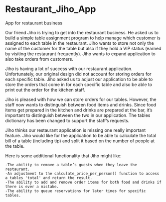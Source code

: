 # Restaurant_Jiho_App
App for restaurant business

Our friend Jiho is trying to get into the restaurant business. He asked us to build a simple table assignment program to help manage which customer is assigned to each table in the restaurant. 
Jiho wants to store not only the name of the customer for the table but also if they hold a VIP status (earned by visiting the restaurant frequently).
Jiho wants to expand application to also take orders from customers.

Jiho is having a lot of success with our restaurant application. Unfortunately, our original design did not account for storing orders for each specific table. 
Jiho asked us to adjust our application to be able to store the orders that come in for each specific table and also be able to print out the order for the kitchen staff.

Jiho is pleased with how we can store orders for our tables. However, the staff now wants to distinguish between food items and drinks.
Since food items get prepared in the kitchen and drinks are prepared at the bar, it’s important to distinguish between the two in our application.
The tables dictionary has been changed to support the staff’s requests.

Jiho thinks our restaurant application is missing one really important feature. Jiho would like for the application to be able to calculate the total bill of a table (including tip) and split it based on the number of people at the table. 

Here is some additional functionality that Jiho might like:

    -The ability to remove a table’s guests when they leave the restaurant.
    -An adjustment to the calculate_price_per_person() function to access a tables 'total' and return the result.
    -The ability to add and remove order items for both food and drinks if there is ever a mistake.
    -The ability to queue reservations for later times for specific tables.
